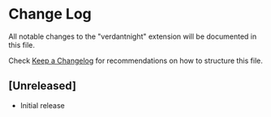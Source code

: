 # Change Log

All notable changes to the "verdantnight" extension will be documented in this file.

Check [Keep a Changelog](http://keepachangelog.com/) for recommendations on how to structure this file.

## [Unreleased]

- Initial release
